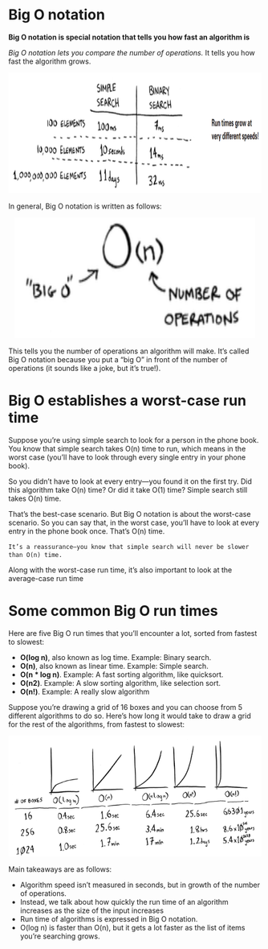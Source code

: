 # Big O notation

<b> Big O notation is special notation that tells you how fast an algorithm is </b>

<i> Big O notation lets you compare the number of operations. </i> It tells you how fast the algorithm grows.

<p align = "center">
    <img src = "../res/images/bigo/1.png" width="640" height="240">
</p>

In general, Big O notation is written as follows:

<p align = "center">
    <img src = "../res/images/bigo/2.png" width="480" height="240">
</p>

This tells you the number of operations an algorithm will make. It’s called Big O notation because you put a “big O” in front of the number of operations (it sounds like a joke, but it’s true!).

# Big O establishes a worst-case run time

Suppose you’re using simple search to look for a person in the phone book. You know that simple search takes O(n) time to run, which means in the worst case (you’ll have to look through every single entry in your phone book).

So you didn’t have to look at every entry—you found it on the first try. Did this algorithm take O(n) time? Or did it take O(1) time? Simple search still takes O(n) time.

That’s the best-case scenario. But Big O notation is about the worst-case scenario. So you can say that, in the
worst case, you’ll have to look at every entry in the phone book once. That’s O(n) time.

```
It’s a reassurance—you know that simple search will never be slower than O(n) time.
```

Along with the worst-case run time, it’s also important to look at the average-case run time

# Some common Big O run times

Here are five Big O run times that you’ll encounter a lot, sorted from fastest to slowest:

- <b>O(log n)</b>, also known as log time. Example: Binary search.
- <b>O(n)</b>, also known as linear time. Example: Simple search.
- <b>O(n \* log n)</b>. Example: A fast sorting algorithm, like quicksort.
- <b>O(n2)</b>. Example: A slow sorting algorithm, like selection sort.
- <b>O(n!)</b>. Example: A really slow algorithm

Suppose you’re drawing a grid of 16 boxes and you can choose from 5 different algorithms to do so. Here’s how long it would take to draw a grid for the rest of the algorithms, from fastest to slowest:

<p align = "center">
    <img src = "../res/images/bigo/3.png" width="640" height="240">
</p>

Main takeaways are as follows:

- Algorithm speed isn’t measured in seconds, but in growth of the number of operations.
- Instead, we talk about how quickly the run time of an algorithm increases as the size of the input increases
- Run time of algorithms is expressed in Big O notation.
- O(log n) is faster than O(n), but it gets a lot faster as the list of items you’re searching grows.
